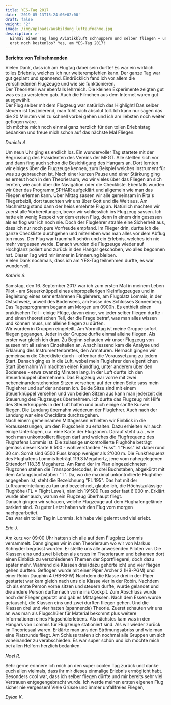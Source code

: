 ```yaml
---
title: YES-Tag 2017
date: '2019-05-13T15:24:06+02:00'
draft: false
weight: '2'
image: /img/uploads/ausbildung_luftaufnahme.jpg
description: >-
  Einmal einen Tag lang Aviatikkluft schnuppern und selber fliegen – und das
  erst noch kostenlos? Yes, am YES-Tag 2017!
---
```

**Berichte von Teilnehmenden**

Vielen Dank, dass ich am Flugtag dabei sein durfte! Es war ein wirklich tolles Erlebnis, welches ich nur weiterempfehlen kann. Der ganze Tag war gut geplant und spannend. Eindrücklich fand ich vor allem die verschiedenen Flugzeuge und wie sie funktionieren.\
Der Theorieteil war ebenfalls lehrreich. Die kleinen Experimente zeigten gut was es zu verstehen gab. Auch die Filmchen aus dem Internet waren gut ausgewählt\
Der Flug selber mit dem Flugzeug war natürlich das Highlight! Das selber steuern ist faszinierend, man fühlt sich absolut toll. Ich kann nur sagen das die 20 Minuten viel zu schnell vorbei gehen und ich am liebsten noch weiter geflogen wäre.\
Ich möchte mich noch einmal ganz herzlich für den tollen Erlebnistag bedanken und freue mich schon auf das nächste Mal Fliegen.

_Daniela A._



Um neun Uhr ging es endlich los. Ein wundervoller Tag startete mit der Begrüssung des Präsidenten des Vereins der MFGT. Alle stellten sich vor und dann fing auch schon die Besichtigung des Hangars an. Dort lernten wir einiges über die Flugzeuge kennen, zum Beispiel welches Instrument für was zu gebrauchen ist. Nach einer kurzen Pause und einer Stärkung ging es erneut hoch in den Theorieraum, wo wir vieles über das Fliegen an sich lernten, wie auch über die Navigation oder die Checkliste. Ebenfalls wurden wir über das Programm SPHAIR aufgeklärt und allgemein wie man das Fliegen erlernen kann. Über Mittag sassen wir alle gemeinsam in Rita's Fliegerbeizli, dort tauschten wir uns über Gott und die Welt aus. Am Nachmittag stand dann der heiss ersehnte Flug an. Natürlich machten wir zuerst alle Vorbereitungen, bevor wir schliesslich ins Flugzeug sassen. Ich hatte ein wenig Respekt vor dem ersten Flug, denn in einem drin gesessen als es flog war ich noch nie. Doch der Fluglehrer strahle eine Sicherheit aus, dass ich nur noch pure Vorfreude empfand. Im Flieger drin, durfte ich die ganze Checkliste durchgehen und miterleben was man alles vor dem Abflug tun muss. Der Flug war traumhaft schön und ein Erlebnis, welches ich nie mehr vergessen werde. Danach wurden die Flugzeuge wieder auf Hochglanz poliert und zurück in den Hangar geschoben, wo alles begonnen hat. Dieser Tag wird mir immer in Erinnerung bleiben.\
Vielen Dank nochmals, dass ich am YES-Tag teilnehmen durfte, es war wundervoll.

_Kathrin S._



Samstag, den 16. September 2017 war ich zum ersten Mal in meinem Leben Pilot - am Steuerknüppel eines einpropellerigen Kleinflugzeuges und in Begleitung eines sehr erfahrenen Fluglehrers, am Flugplatz Lommis, in der Ostschweiz, unweit des Bodensees, am Fusse des Schlosses Sonnenberg. Das Tagesprogramm begann am Morgen um 0900h. Es enthielt einen praktischen Teil - einige Flüge, davon einer, wo jeder selber fliegen durfte - und einen theoretischen Teil, der die Frage betraf, was man alles wissen und können muss, um alleine fliegen zu dürfen.\
Wir wurden in Gruppen eingeteilt. Am Vormittag ist meine Gruppe sofort fliegen gegangen. Jeder in der Gruppe durfte einmal alleine fliegen. Als erster war gleich ich dran. Zu Beginn schauten wir unser Flugzeug von aussen mit all seinen Einzelteilen an. Anschliessend kam die Analyse und Erklärung des Instrumentenbrettes, den Armaturen. Hernach gingen wir gemeinsam die Checkliste durch - offenbar die Voraussetzung zu jedem Start. Danach ging es in die Luft, wobei mein Fluglehrer den eigentlichen Start übernahm Wir machten einen Rundflug, unter anderem über den Bodensee - etwa zwanzig Minuten lang. In der Luft durfte ich den Steuerknüppel übernehmen. Das Flugzeug war vorne mit zwei nebeneinanderstehenden Sitzen versehen; auf der einen Seite sass mein Fluglehrer und auf der anderen ich. Beide Sitze sind mit einem Steuerknüppel versehen und von beiden Sitzen aus kann man jederzeit die Steuerung des Flugzeuges übernehmen. Ich durfte das Flugzeug mit Hilfe des Steuerknüppels in der Luft halten und auch einige sanfte Kurven fliegen. Die Landung übernahm wiederum der Fluglehrer. Auch nach der Landung war eine Checkliste durchzugehen.\
Nach einem gemeinsamen Mittagessen erhielten wir Einblick in die Voraussetzungen, um den Flugschein zu erhalten. Dazu erhielten wir auch einige Unterlagen, u.a. eine Karte der Flugzonen. Darauf steht u.a., wie hoch man unkontrolliert fliegen darf und welches die Flugfrequenz des Flughafens Lommis ist. Die zulässige unkontrollierte Flughöhe beträgt gemäss dieser Karte 6'500 - wohlverstanden "Fuss". 1 "Fuss" ist dabei rund 30 cm. Somit sind 6500 Fuss knapp weniger als 2'000 m. Die Funkfrequenz des Flughafens Lommis beträgt 119.3 Megahertz, jene vom nahegelegenen Sittendorf 118.35 Megahertz. Am Rand der im Plan eingezeichneten Flugzonen stehen die Transpondercodes, in drei Buchstaben, abgekürzt mit dem Anfangsbuchstaben "T". Da, wo die maximal unkontrollierte Flughöhe angegeben ist, steht die Bezeichnung "FL 195". Das hat mit der Luftraumeinteilung zu tun und bezeichnet, glaube ich, die Höchstzulässige Flughöhe (FL = Flight Level), nämlich 19'500 Fuss oder fast 6'000 m. Erklärt wurde aber auch, warum ein Flugzeug überhaupt fliegt.\
Danach gingen wir schauen, welche Flugzeuge auf dem Flughafengelände parkiert sind. Zu guter Letzt haben wir den Flug vom morgen nachgearbeitet. \
Das war ein toller Tag in Lommis. Ich habe viel gelernt und viel erlebt.

_Eric J._



Am kurz vor 09:00 Uhr hatten sich alle auf dem Flugplatz Lommis versammelt. Dann gingen wir in den Theorieraum wo wir von Markus Schnyder begrüsst wurden. Er stellte uns alle anwesenden Piloten vor. Die Klassen eins und zwei blieben als erstes im Theorieraum und bekamen dort einen Einblick zu verschiedenen Themen der Sportfliegerei, doch dazu später mehr. Während die Klassen drei (dazu gehörte ich) und vier fliegen gehen durften. Geflogen wurde mit einer Piper Archer 2 (HB-PGM) und einer Robin Dauphin 4 (HB-KFW) Nachdem die Klasse drei in der Piper gestartet war kam gleich nach uns die Klasse vier in der Robin. Nachdem ich als erste Person vorne sitzen und steuern durfte, wurde gelandet und die andere Person durfte nach vorne ins Cockpit. Zum Abschluss wurde noch der Flieger geputzt und gab es Mittagessen. Nach dem Essen wurde getauscht, die Klassen eins und zwei durften fliegen gehen. Und die Klassen drei und vier hatten (spannende) Theorie. Zuerst schauten wir uns an was man als Flugschüler für Material bekommt plus weitere Informationen eines Flugschülerlebens. Als nächstes kam was in den Hangars von Lommis für Flugzeuge stationiert sind. Als wir wieder zurück im Theoriesaal waren. Erklärte man uns den Strömungsabriss und wie man eine Platzrunde fliegt. Am Schluss trafen sich nochmal alle Gruppen um sich voneinander zu verabschieden. Es war super schön und ich möchte mich bei allen Helfern herzlich bedanken.

_Noel R._



Sehr gerne erinnere ich mich an den super coolen Tag zurück und danke euch allen vielmals, dass ihr mir dieses einmalige Erlebnis ermöglicht habt. Besonders cool war, dass ich selber fliegen dürfte und mir bereits sehr viel Vertrauen entgegengebracht wurde. Ich werde meinen ersten eigenen Flug sicher nie vergessen! Viele Grüsse und immer unfallfreies Fliegen,

_Dylan K._
